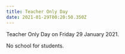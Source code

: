 ```yaml
---
title: Teacher Only Day
date: 2021-01-29T00:20:50.350Z
---
```

Teacher Only Day on Friday 29 January 2021.

No school for students.